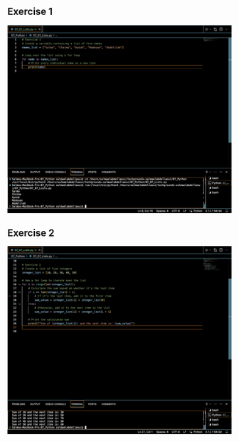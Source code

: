 ## Exercise 1
![Python](../00_includes/07_Python/Python-07-Code-Result-Lists01.png)
## Exercise 2
![Python](../00_includes/07_Python/Python-07-Code-Result-Lists02.png) 

